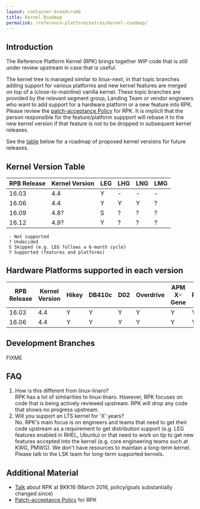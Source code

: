 ```yaml
---
layout: container-breadcrumb
title: Kernel Roadmap
permalink: /reference-platform/extras/kernel-roadmap/
---
```

## Introduction
The Reference Platform Kernel (RPK) brings together WIP code that is still under review upstream in case that is useful.

The kernel tree is managed similar to linux-next, in that topic branches adding support for various platforms and new kernel features are merged on top of a (close-to-mainline) vanilla kernel. These topic branches are provided by the relevant segment group, Landing Team or vendor engineers who want to add support for a hardware platform or a new feature into RPK. Please review the [patch-acceptance Policy](KernelPolicy.md) for RPK. It is implicit that the person responsible for the feature/platform suppport will rebase it to the new kernel version if that feature is not to be dropped in subsequent kernel releases.

See the [table](#kernel-version-table) below for a roadmap of proposed kernel versions for future releases.

## Kernel Version Table
| RPB Release | Kernel Version | LEG | LHG | LNG | LMG |
|---|---|---|---|---|---|
|16.03   |4.4   | Y | - | - | - |
|16.06   |4.4   | Y | Y | Y | ? |
|16.09   |4.8?  | S | ? | ? | ? |
|16.12   |4.9?  | Y | ? | ? | ? |

     - Not supported
     ? Undecided
     S Skipped (e.g. LEG follows a 6-month cycle)
     Y Supported (features and platforms)

## Hardware Platforms supported in each version
| RPB Release | Kernel Version | Hikey | DB410c | D02 | Overdrive | APM X-Gene | HP Proliant m400 |
|---|---|---|---|---|---|---|---|
|16.03   |4.4   | Y | Y | Y | Y | Y | Y |
|16.06   |4.4   | Y | Y | Y | Y | Y | Y |

## Development Branches
FIXME

## FAQ
 1. How is this different from linux-linaro?  
    RPK has a lot of similarities to linux-linaro. However, RPK focuses on code that is being actively reviewed upstream. RPK will drop any code that shows no progress upstream.
 1. Will you support an LTS kernel for 'X' years?  
    No. RPK's main focus is on engineers and teams that need to get their code upstream as a requirement to get distribution support (e.g. LEG features enabled in RHEL, Ubuntu) or that need to work on tip to get new features accepted into the kernel (e.g. core engineering teams such at KWG, PMWG). We don't have resources to maintain a long-term kernel. Please talk to the LSK team for long-term supported kernels.

## Additional Material
 * [Talk](https://www.youtube.com/watch?v=fW6_eL3U7OQ) about RPK at BKK16 (March 2016, policy/goals substantially changed since)
 * [Patch-acceptance Policy](KernelPolicy.md) for RPK


